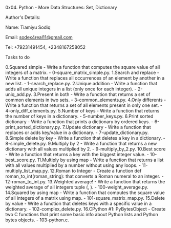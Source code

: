 0x04. Python - More Data Structures: Set, Dictionary

Author's Details:

Name: Tiamiyu Sodiq	

Email: sodex4real11@gmail.com

Tel: +79231491454, +2348167258052

Tasks to do

0.Squared simple - Write a function that computes the square value of all integers of a matrix. - 0-square_matrix_simple.py.
1.Search and replace - Write a function that replaces all occurrences of an element by another in a new list. - 1-search_replace.py.
2.Unique addition - Write a function that adds all unique integers in a list (only once for each integer). - 2-uniq_add.py.
3.Present in both - Write a function that returns a set of common elements in two sets. - 3-common_elements.py.
4.Only differents - Write a function that returns a set of all elements present in only one set. - 4-only_diff_elements.py.
5.Number of keys - Write a function that returns the number of keys in a dictionary. - 5-number_keys.py.
6.Print sorted dictionary - Write a function that prints a dictionary by ordered keys. - 6-print_sorted_dictionary.py.
7.Update dictionary - Write a function that replaces or adds key/value in a dictionary. - 7-update_dictionary.py.
8.Simple delete by key - Write a function that deletes a key in a dictionary. - 8-simple_delete.py.
9.Multiply by 2 - Write a function that returns a new dictionary with all values multiplied by 2. - 9-multiply_by_2.py.
10.Best score - Write a function that returns a key with the biggest integer value. - 10-best_score.py.
11.Multiply by using map - Write a function that returns a list with all values multiplied by a number without using any loops. - 11-multiply_list_map.py.
12.Roman to Integer - Create a function def roman_to_int(roman_string): that converts a Roman numeral to an integer. - 12-roman_to_int.py.
13.Weighted average! - Write a function that returns the weighted average of all integers tuple (, ). - 100-weight_average.py.
14.Squared by using map - Write a function that computes the square value of all integers of a matrix using map. - 101-square_matrix_map.py.
15.Delete by value - Write a function that deletes keys with a specific value in a dictionary. - 102-complex_delete.py.
16.CPython #1: PyBytesObject - Create two C functions that print some basic info about Python lists and Python bytes objects. - 103-python.c.
